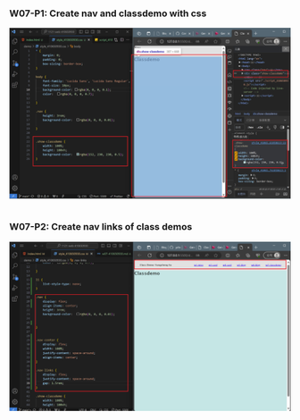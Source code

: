 ### W07-P1: Create nav and classdemo with css
 
![](w07-p1.png)
 
```

```

### W07-P2: Create nav links of class demos
 
![](w07-p2.png)
 
```

```